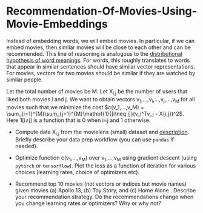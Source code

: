 # Recommendation-Of-Movies-Using-Movie-Embeddings
Instead of embedding words, we will embed movies. In particular, if we can embed movies, then similar movies will be close to each other and can be recommended. This line of reasoning is analogous to the [distributional hypothesis of word meanings](https://en.wikipedia.org/wiki/Distributional_semantics). For words, this roughly translates to words that appear in similar sentences should have similar vector representations. For movies, vectors for two movies should be similar if they are watched by similar people.

Let the total number of movies be M. Let X<sub>i,j</sub> be the number of users that liked both movies i and j. We want to obtain vectors v<sub>1</sub>,...,v<sub>i</sub>,...,v<sub>j</sub>,...,v<sub>M</sub> for all movies such that we minimize the cost $c(v_1,...,v_M) = \sum_{i=1}^{M}\sum_{j=1}^{M}\mathbf{1}{[i\neq j]}(v_i^Tv_j - X{i,j})^2$. Here 1[i≠j] is a function that is 0 when i=j and 1 otherwise.

  - Compute data X<sub>i,j</sub> from the movielens (small) dataset and [description](https://files.grouplens.org/datasets/movielens/ml-latest-small-README.html). Briefly describe your data prep workflow (you can use `pandas` if needed).

  - Optimize function c(v<sub>1</sub>,...,v<sub>M</sub>) over v<sub>1</sub>,...,v<sub>M</sub> using gradient descent (using `pytorch` or `tensorflow`). Plot the loss as a function of iteration for various choices (learning rates, choice of optimizers etc).

  - Recommend top 10 movies (not vectors or indices but movie names) given movies (a) Apollo 13, (b) Toy Story, and (c) Home Alone . Describe your recommendation strategy. Do the recommendations change when you change learning rates or optimizers? Why or why not?
